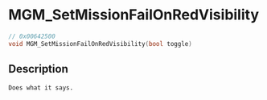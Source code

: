# MGM_SetMissionFailOnRedVisibility
```c
// 0x00642500
void MGM_SetMissionFailOnRedVisibility(bool toggle)
```
## Description
```
Does what it says.
```
